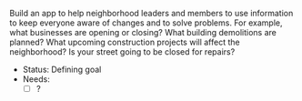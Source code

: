 Build an app to help neighborhood leaders and members to use information to keep everyone aware of changes and to solve problems.
For example, what businesses are opening or closing? What building demolitions are planned? 
What upcoming construction projects will affect the neighborhood? Is your street going to be closed for repairs?

* Status: Defining goal
* Needs: 
  - [ ] ?
